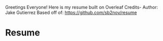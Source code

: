 Greetings Everyone!
Here is my resume built on Overleaf
Credits-
Author: Jake Gutierrez
Based off of: https://github.com/sb2nov/resume
# Resume
